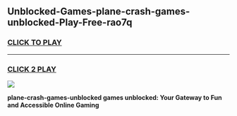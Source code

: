 
## Unblocked-Games-plane-crash-games-unblocked-Play-Free-rao7q
<h3>
<a href="https://premium76.site?title=plane-crash-games-unblocked&ref=18A">CLICK TO PLAY</a></h3>
<hr>

<h3>
<a href="https://premium76.site?title=plane-crash-games-unblocked&ref=18A">CLICK 2 PLAY</a>
  
</h3>

<a href="https://premium76.site?title=plane-crash-games-unblocked&ref=18A"><img src="https://clearcache.store/games.png"></a>


**plane-crash-games-unblocked games unblocked: Your Gateway to Fun and Accessible Online Gaming**
